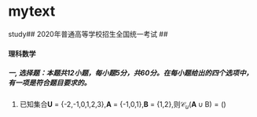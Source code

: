 # mytext
study## 					2020年普通高等学校招生全国统一考试 ##

####																														理科数学

##### 一, 选择题：本题共12小题，每小题5分，共60分。在每小题给出的四个选项中，有一项是符合题目要求的。

1. 已知集合**U** = \{-2,-1,0,1,2,3},**A** = \{-1,0,1},**B** = \{1,2},则$\mathcal{C}_u(\mathbf{A}\cup\mathrm{B}) = ()$
